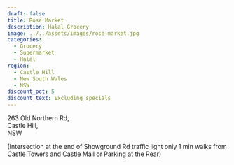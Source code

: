 ```yaml
---
draft: false
title: Rose Market
description: Halal Grocery
image: ../../assets/images/rose-market.jpg
categories:
  - Grocery
  - Supermarket
  - Halal
region:
  - Castle Hill
  - New South Wales
  - NSW
discount_pct: 5
discount_text: Excluding specials
---
```


263 Old Northern Rd, \
Castle Hill,\
NSW

(Intersection at the end of Showground Rd traffic light only 1 min walks from Castle Towers and Castle Mall or Parking at the Rear)
